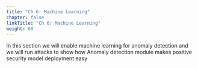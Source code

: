 ```yaml
---
title: "Ch 6: Machine Learning"
chapter: false
linkTitle: "Ch 6: Machine Learning"
weight: 60
---
```


In this section we will enable machine learning for anomaly detection and we will run attacks to show how Anomaly detection module makes positive security model deployment easy